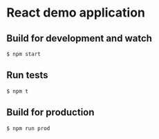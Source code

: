 # React demo application

## Build for development and watch

    $ npm start 

## Run tests

    $ npm t 

## Build for production

    $ npm run prod 

